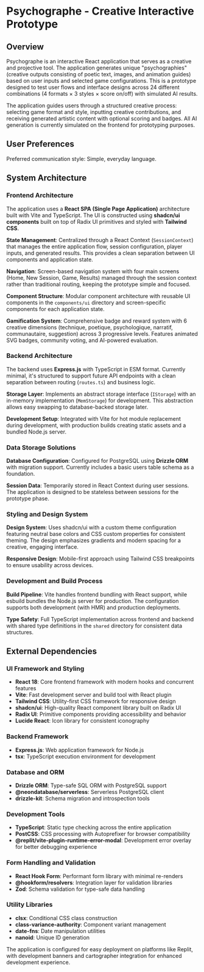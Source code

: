 # Psychographe - Creative Interactive Prototype

## Overview

Psychographe is an interactive React application that serves as a creative and projective tool. The application generates unique "psychographies" (creative outputs consisting of poetic text, images, and animation guides) based on user inputs and selected game configurations. This is a prototype designed to test user flows and interface designs across 24 different combinations (4 formats × 3 styles × score on/off) with simulated AI results.

The application guides users through a structured creative process: selecting game format and style, inputting creative contributions, and receiving generated artistic content with optional scoring and badges. All AI generation is currently simulated on the frontend for prototyping purposes.

## User Preferences

Preferred communication style: Simple, everyday language.

## System Architecture

### Frontend Architecture
The application uses a **React SPA (Single Page Application)** architecture built with Vite and TypeScript. The UI is constructed using **shadcn/ui components** built on top of Radix UI primitives and styled with **Tailwind CSS**.

**State Management**: Centralized through a React Context (`SessionContext`) that manages the entire application flow, session configuration, player inputs, and generated results. This provides a clean separation between UI components and application state.

**Navigation**: Screen-based navigation system with four main screens (Home, New Session, Game, Results) managed through the session context rather than traditional routing, keeping the prototype simple and focused.

**Component Structure**: Modular component architecture with reusable UI components in the `components/ui` directory and screen-specific components for each application state.

**Gamification System**: Comprehensive badge and reward system with 6 creative dimensions (technique, poetique, psychologique, narratif, communautaire, suggestion) across 3 progressive levels. Features animated SVG badges, community voting, and AI-powered evaluation.

### Backend Architecture
The backend uses **Express.js** with TypeScript in ESM format. Currently minimal, it's structured to support future API endpoints with a clean separation between routing (`routes.ts`) and business logic.

**Storage Layer**: Implements an abstract storage interface (`IStorage`) with an in-memory implementation (`MemStorage`) for development. This abstraction allows easy swapping to database-backed storage later.

**Development Setup**: Integrated with Vite for hot module replacement during development, with production builds creating static assets and a bundled Node.js server.

### Data Storage Solutions
**Database Configuration**: Configured for PostgreSQL using **Drizzle ORM** with migration support. Currently includes a basic users table schema as a foundation.

**Session Data**: Temporarily stored in React Context during user sessions. The application is designed to be stateless between sessions for the prototype phase.

### Styling and Design System
**Design System**: Uses shadcn/ui with a custom theme configuration featuring neutral base colors and CSS custom properties for consistent theming. The design emphasizes gradients and modern spacing for a creative, engaging interface.

**Responsive Design**: Mobile-first approach using Tailwind CSS breakpoints to ensure usability across devices.

### Development and Build Process
**Build Pipeline**: Vite handles frontend bundling with React support, while esbuild bundles the Node.js server for production. The configuration supports both development (with HMR) and production deployments.

**Type Safety**: Full TypeScript implementation across frontend and backend with shared type definitions in the `shared` directory for consistent data structures.

## External Dependencies

### UI Framework and Styling
- **React 18**: Core frontend framework with modern hooks and concurrent features
- **Vite**: Fast development server and build tool with React plugin
- **Tailwind CSS**: Utility-first CSS framework for responsive design
- **shadcn/ui**: High-quality React component library built on Radix UI
- **Radix UI**: Primitive components providing accessibility and behavior
- **Lucide React**: Icon library for consistent iconography

### Backend Framework
- **Express.js**: Web application framework for Node.js
- **tsx**: TypeScript execution environment for development

### Database and ORM
- **Drizzle ORM**: Type-safe SQL ORM with PostgreSQL support
- **@neondatabase/serverless**: Serverless PostgreSQL client
- **drizzle-kit**: Schema migration and introspection tools

### Development Tools
- **TypeScript**: Static type checking across the entire application
- **PostCSS**: CSS processing with Autoprefixer for browser compatibility
- **@replit/vite-plugin-runtime-error-modal**: Development error overlay for better debugging experience

### Form Handling and Validation
- **React Hook Form**: Performant form library with minimal re-renders
- **@hookform/resolvers**: Integration layer for validation libraries
- **Zod**: Schema validation for type-safe data handling

### Utility Libraries
- **clsx**: Conditional CSS class construction
- **class-variance-authority**: Component variant management
- **date-fns**: Date manipulation utilities
- **nanoid**: Unique ID generation

The application is configured for easy deployment on platforms like Replit, with development banners and cartographer integration for enhanced development experience.